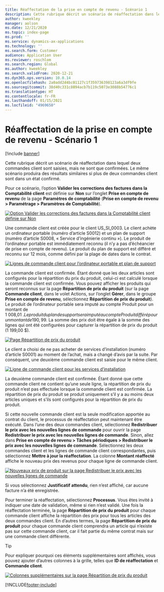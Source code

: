 ```yaml
---
title: Réaffectation de la prise en compte de revenu - Scénario 1
description: Cette rubrique décrit un scénario de réaffectation dans lequel deux commandes client sont saisies, mais ne sont que confirmées. Le même scénario produira des résultats similaires si plus de deux commandes client sont dans un état confirmé.
author: kweekley
manager: aolson
ms.date: 12/21/2020
ms.topic: index-page
ms.prod: ''
ms.service: dynamics-ax-applications
ms.technology: ''
ms.search.form: Customer
audience: Application User
ms.reviewer: roschlom
ms.search.region: Global
ms.author: kweekley
ms.search.validFrom: 2020-12-21
ms.dyn365.ops.version: 10.0.14
ms.openlocfilehash: 2a0add2d4bc01127c1f359736398123a6a3df9fe
ms.sourcegitcommit: 38d40c331c8894acb7b119c5073e3088b54776c1
ms.translationtype: HT
ms.contentlocale: fr-FR
ms.lasthandoff: 01/15/2021
ms.locfileid: "4969650"
---
```

# <a name="revenue-recognition-reallocation--scenario-1"></a>Réaffectation de la prise en compte de revenu - Scénario 1

[!include [banner](../includes/banner.md)]

Cette rubrique décrit un scénario de réaffectation dans lequel deux commandes client sont saisies, mais ne sont que confirmées. Le même scénario produira des résultats similaires si plus de deux commandes client sont dans un état confirmé.

Pour ce scénario, l’option **Valider les corrections des factures dans la Comptabilité client** est définie sur **Non** sur l’onglet **Prise en compte de revenu** de la page **Paramètres de comptabilité** (**Prise en compte de revenu \> Paramétrage \> Paramètres de Comptabilité**).

[![Option Valider les corrections des factures dans la Comptabilité client définie sur Non](./media/06_rev-rec-scenarios.png)](./media/06_rev-rec-scenarios.png)

Une commande client est créée pour le client US\_SI\_0003. Le client achète un ordinateur portable (numéro d’article S0012) et un plan de support (numéro d’article S0008, « Service d’ingénierie continu »). Le produit de l’ordinateur portable est immédiatement reconnu (il n’y a pas d’échéancier de prise en compte de revenu). Le produit du plan de support est différé et reconnu sur 12 mois, comme défini par la plage de dates dans le contrat.

[![Lignes de commande client pour l’ordinateur portable et plan de support](./media/07_rev-rec-scenarios.png)](./media/07_rev-rec-scenarios.png)

La commande client est confirmée. Étant donné que les deux articles sont configurés pour la répartition du prix du produit, celui-ci est calculé lorsque la commande client est confirmée. Vous pouvez afficher les produits qui seront reconnus sur la page **Répartition de prix du produit** (sur la page **Commande client**, dans le volet Actions, sur l’onglet **Gérer**, dans le groupe **Prise en compte de revenu**, sélectionnez **Répartition de prix du produit**). Le produit de l’ordinateur portable sera imputé au compte Produit pour un montant de 1 008,01 $. Le produit du plan de support sera imputé au compte Produit différé pour un montant de 190,99 $. La somme des prix doit être égale à la somme des lignes qui ont été configurées pour capturer la répartition de prix du produit (1 199,00 $).

[![Page Répartition de prix du produit](./media/08_rev-rec-scenarios.png)](./media/08_rev-rec-scenarios.png)

Le client a choisi de ne pas acheter de services d’installation (numéro d’article S0001) au moment de l’achat, mais a changé d’avis par la suite. Par conséquent, une deuxième commande client est saisie pour le même client.

[![Ligne de commande client pour les services d’installation](./media/09_rev-rec-scenarios.png)](./media/09_rev-rec-scenarios.png)

La deuxième commande client est confirmée. Étant donné que cette commande client ne contient qu’une seule ligne, la répartition de prix du produit n’est pas effectuée lorsque la commande client est confirmée. La répartition de prix du produit se produit uniquement s’il y a au moins deux articles uniques et s’ils sont configurés pour la répartition de prix du produit.

Si cette nouvelle commande client est la seule modification apportée au contrat du client, le processus de réaffectation peut maintenant être exécuté. Dans l’une des deux commandes client, sélectionnez **Redistribuer le prix avec les nouvelles lignes de commande** pour ouvrir la page **Redistribuer le prix avec les nouvelles lignes de commande**. Sinon, allez dans **Prise en compte de revenu \> Tâches périodiques \> Redistribuer le prix avec les nouvelles lignes de commande**. Sélectionnez les deux commandes client et les lignes de commande client correspondantes, puis sélectionnez **Mettre à jour la réaffectation**. La colonne **Montant réaffecté** affiche le nouveau prix des revenus pour chaque ligne de commande client.

[![Nouveaux prix de produit sur la page Redistribuer le prix avec les nouvelles lignes de commande](./media/10_rev-rec-scenarios.png)](./media/10_rev-rec-scenarios.png)

Si vous sélectionnez **Justificatif attendu**, rien n’est affiché, car aucune facture n’a été enregistrée.

Pour terminer la réaffectation, sélectionnez **Processus**. Vous êtes invité à indiquer une date de validation, même si rien n’est validé. Une fois la réaffectation terminée, la page **Répartition de prix du produit** pour chaque commande client affiche la répartition des prix pour tous les articles des deux commandes client. En d’autres termes, la page **Répartition de prix du produit** pour chaque commande client comprendra un article qui n’existe pas sur cette commande client, car il fait partie du même contrat mais sur une commande client différente.

> [!TIP]
> Pour expliquer pourquoi ces éléments supplémentaires sont affichés, vous pouvez ajouter d’autres colonnes à la grille, telles que **ID de réaffectation** et **Commande client**.
> 
> [![Colonnes supplémentaires sur la page Répartition de prix du produit](./media/11_rev-rec-scenarios.png)](./media/11_rev-rec-scenarios.png)


[!INCLUDE[footer-include](../../includes/footer-banner.md)]